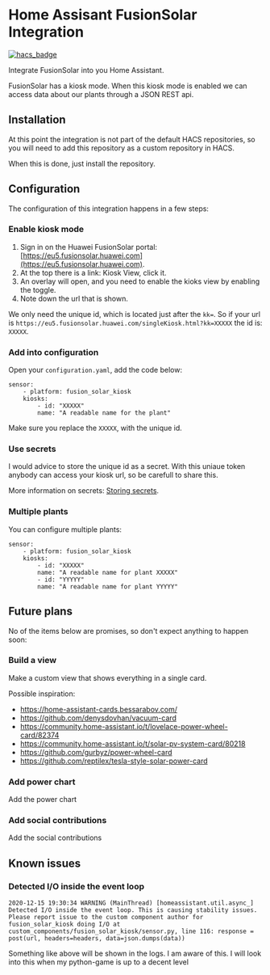 # Home Assisant FusionSolar Integration

[![hacs_badge](https://img.shields.io/badge/HACS-Custom-orange.svg)](https://github.com/custom-components/hacs)

Integrate FusionSolar into you Home Assistant.

FusionSolar has a kiosk mode. When this kiosk mode is enabled we can access 
data about our plants through a JSON REST api.


## Installation
At this point the integration is not part of the default HACS repositories, so
you will need to add this repository as a custom repository in HACS.

When this is done, just install the repository.


## Configuration

The configuration of this integration happens in a few steps:

### Enable kiosk mode
1. Sign in on the Huawei FusionSolar portal: [https://eu5.fusionsolar.huawei.com](https://eu5.fusionsolar.huawei.com).
2. At the top there is a link: Kiosk View, click it.
3. An overlay will open, and you need to enable the kioks view by enabling the toggle.
4. Note down the url that is shown.

We only need the unique id, which is located just after the `kk=`. So if your
url is `https://eu5.fusionsolar.huawei.com/singleKiosk.html?kk=XXXXX` the id is:
`XXXXX`.

### Add into configuration
Open your `configuration.yaml`, add the code below:

    sensor:
        - platform: fusion_solar_kiosk
        kiosks:
            - id: "XXXXX"
            name: "A readable name for the plant"

Make sure you replace the `XXXXX`, with the unique id.

### Use secrets
I would advice to store the unique id as a secret. With this uniaue token
anybody can access your kiosk url, so be carefull to share this.

More information on secrets: [Storing secrets](https://www.home-assistant.io/docs/configuration/secrets/).

### Multiple plants
You can configure multiple plants:

    sensor:
        - platform: fusion_solar_kiosk
        kiosks:
            - id: "XXXXX"
            name: "A readable name for plant XXXXX"
            - id: "YYYYY"
            name: "A readable name for plant YYYYY"


## Future plans

No of the items below are promises, so don't expect anything to happen soon:

### Build a view
Make a custom view that shows everything in a single card.

Possible inspiration:
* https://home-assistant-cards.bessarabov.com/
* https://github.com/denysdovhan/vacuum-card
* https://community.home-assistant.io/t/lovelace-power-wheel-card/82374
* https://community.home-assistant.io/t/solar-pv-system-card/80218
* https://github.com/gurbyz/power-wheel-card
* https://github.com/reptilex/tesla-style-solar-power-card

### Add power chart
Add the power chart

### Add social contributions
Add the social contributions


## Known issues
### Detected I/O inside the event loop

    2020-12-15 19:30:34 WARNING (MainThread) [homeassistant.util.async_] Detected I/O inside the event loop. This is causing stability issues. Please report issue to the custom component author for fusion_solar_kiosk doing I/O at custom_components/fusion_solar_kiosk/sensor.py, line 116: response = post(url, headers=headers, data=json.dumps(data))

Something like above will be shown in the logs. I am aware of this. I will look 
into this when my python-game is up to a decent level 
